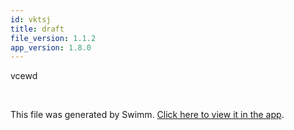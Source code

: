 ```yaml
---
id: vktsj
title: draft
file_version: 1.1.2
app_version: 1.8.0
---
```


vcewd

<br/>

This file was generated by Swimm. [Click here to view it in the app](https://swimm-web-app.web.app/repos/Z2l0aHViJTNBJTNBTm9hUmVwbyUzQSUzQU5vYW96ZXI=/docs/vktsj).
